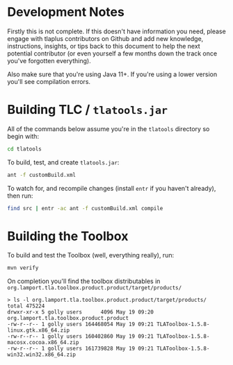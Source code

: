 Development Notes
=================

Firstly this is not complete. If this doesn't have information you need, please
engage with tlaplus contributors on Github
and add new knowledge, instructions, insights, or tips back to this document to
help the next potential contributor
(or even yourself a few months down the track once you've forgotten everything).


Also make sure that you're using Java 11+.
If you're using a lower version you'll see compilation errors.


Building TLC / `tlatools.jar`
=============================

All of the commands below assume you're in the `tlatools` directory
so begin with:

```sh
cd tlatools
```

To build, test, and create `tlatools.jar`:

```sh
ant -f customBuild.xml
```

To watch for, and recompile changes (install `entr` if you haven't already), then run:

```sh
find src | entr -ac ant -f customBuild.xml compile
```

Building the Toolbox
====================

To build and test the Toolbox (well, everything really), run:

```sh
mvn verify
```

On completion you'll find the toolbox distributables in `org.lamport.tla.toolbox.product.product/target/products/`

```
> ls -l org.lamport.tla.toolbox.product.product/target/products/
total 475224
drwxr-xr-x 5 golly users      4096 May 19 09:20 org.lamport.tla.toolbox.product.product
-rw-r--r-- 1 golly users 164468054 May 19 09:21 TLAToolbox-1.5.8-linux.gtk.x86_64.zip
-rw-r--r-- 1 golly users 160402860 May 19 09:21 TLAToolbox-1.5.8-macosx.cocoa.x86_64.zip
-rw-r--r-- 1 golly users 161739828 May 19 09:21 TLAToolbox-1.5.8-win32.win32.x86_64.zip
```
